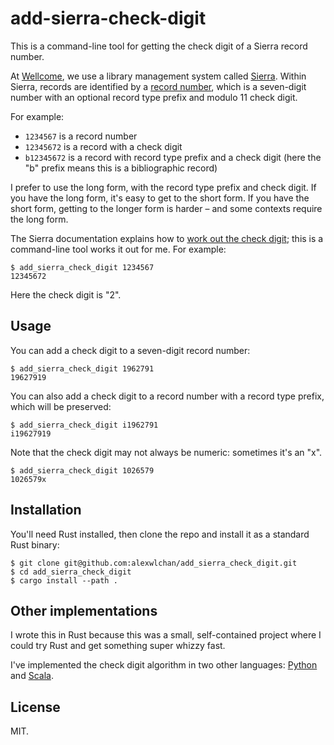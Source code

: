 # add-sierra-check-digit

This is a command-line tool for getting the check digit of a Sierra record number.

At [Wellcome], we use a library management system called [Sierra].
Within Sierra, records are identified by a [record number][record number], which is a seven-digit number with an optional record type prefix and modulo 11 check digit.

For example:

*   `1234567` is a record number
*   `12345672` is a record with a check digit
*   `b12345672` is a record with record type prefix and a check digit (here the "b" prefix means this is a bibliographic record)

I prefer to use the long form, with the record type prefix and check digit.
If you have the long form, it's easy to get to the short form.
If you have the short form, getting to the longer form is harder – and some contexts require the long form.

The Sierra documentation explains how to [work out the check digit][check digit]; this is a command-line tool works it out for me.
For example:

```console
$ add_sierra_check_digit 1234567
12345672
```

Here the check digit is "2".

[Wellcome]: https://github.com/wellcomecollection
[Sierra]: https://www.iii.com/products/sierra-ils/
[record number]: https://documentation.iii.com/sierrahelp/Default.htm#sril/sril_records_numbers.html
[check digit]: https://documentation.iii.com/sierrahelp/Default.htm#sril/sril_records_numbers.html#check_digit

## Usage

You can add a check digit to a seven-digit record number:

```console
$ add_sierra_check_digit 1962791
19627919
```

You can also add a check digit to a record number with a record type prefix, which will be preserved:

```console
$ add_sierra_check_digit i1962791
i19627919
```

Note that the check digit may not always be numeric: sometimes it's an "x".

```console
$ add_sierra_check_digit 1026579
1026579x
```

## Installation

You'll need Rust installed, then clone the repo and install it as a standard Rust binary:

```console
$ git clone git@github.com:alexwlchan/add_sierra_check_digit.git
$ cd add_sierra_check_digit
$ cargo install --path .
```

## Other implementations

I wrote this in Rust because this was a small, self-contained project where I could try Rust and get something super whizzy fast.

I've implemented the check digit algorithm in two other languages: [Python](add_check_digit.py) and [Scala][scala].

[scala]: https://github.com/wellcomecollection/scala-libs/blob/86d25fff221e9f918c819a0db5ff4673da174101/sierra/src/main/scala/weco/sierra/models/identifiers/TypedSierraRecordNumber.scala#L27-L52

## License

MIT.
